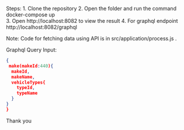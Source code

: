 ﻿Steps:
    1. Clone the repository
    2. Open the folder and run the command docker-compose up  
    3. Open http://localhost:8082 to view the result
    4. For graphql endpoint http://localhost:8082/graphql

Note: Code for fetching data using API is in src/application/process.js . 


Graphql Query Input: 
```json
{
 make(makeId:440){
  makeId,
  makeName,
  vehicleTypes{
    typeId,
    typeName
  }
} 
}
```

Thank you
